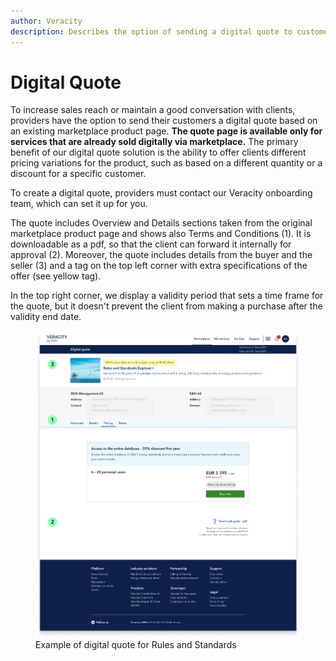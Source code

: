 ```yaml
---
author: Veracity
description: Describes the option of sending a digital quote to customers
---
```



# Digital Quote
To increase sales reach or maintain a good ​conversation with clients, providers have the option to send their customers a digital quote based on an existing marketplace product page.​ **The quote page is available only for services that are already sold digitally via marketplace.** The primary benefit of our digital quote solution is the ability to offer clients different pricing variations for the product, such as based on a different quantity or a discount for a specific customer.​

To create a digital quote, providers must contact our Veracity onboarding team, which can set it up for you.​

The quote includes Overview and Details sections taken from the original marketplace product page and shows also Terms and Conditions (1).​ It is downloadable as a pdf, so that the client can forward it internally for approval (2).​ Moreover, the quote includes details from the buyer and the seller (3) and a tag on the top left corner with extra specifications of the offer (see yellow tag).​

In the top right corner, we display a validity period that sets a time frame for the quote, but it doesn't prevent the client from making a purchase after the validity end date.

<figure>
	<img src="assets/Digital-quote.png"/>
	<figcaption>Example of digital quote for Rules and Standards</figcaption>
</figure>